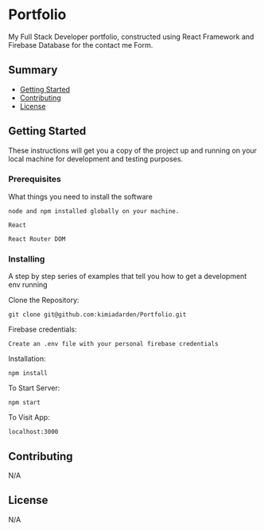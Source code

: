 # Portfolio

My Full Stack Developer portfolio, constructed using React Framework and Firebase Database for the contact me Form.

## Summary

  - [Getting Started](#getting-started)
  - [Contributing](#contributing)
  - [License](#license)

## Getting Started

These instructions will get you a copy of the project up and running on
your local machine for development and testing purposes. 

### Prerequisites

What things you need to install the software

    node and npm installed globally on your machine.

    React 
    
    React Router DOM



### Installing

A step by step series of examples that tell you how to get a development
env running

Clone the Repository:

    git clone git@github.com:kimiadarden/Portfolio.git 

Firebase credentials:

    Create an .env file with your personal firebase credentials 

Installation:

    npm install

To Start Server:

    npm start

To Visit App:

    localhost:3000



## Contributing

N/A


## License

N/A